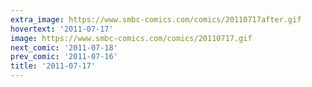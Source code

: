 ```yaml
---
extra_image: https://www.smbc-comics.com/comics/20110717after.gif
hovertext: '2011-07-17'
image: https://www.smbc-comics.com/comics/20110717.gif
next_comic: '2011-07-18'
prev_comic: '2011-07-16'
title: '2011-07-17'
---
```


